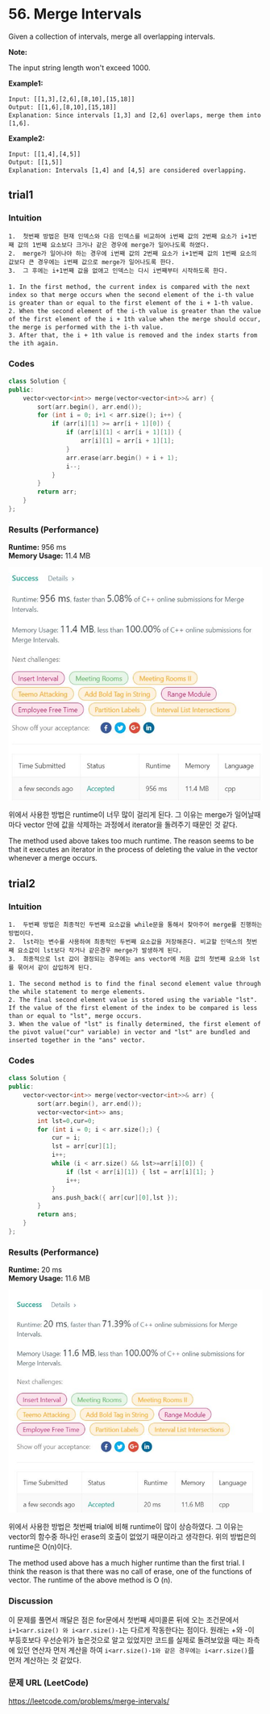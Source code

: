 # 56. Merge Intervals
Given a collection of intervals, merge all overlapping intervals.  

**Note:**

The input string length won't exceed 1000.

**Example1:**   
```
Input: [[1,3],[2,6],[8,10],[15,18]]
Output: [[1,6],[8,10],[15,18]]
Explanation: Since intervals [1,3] and [2,6] overlaps, merge them into [1,6].
```

**Example2:**   
```
Input: [[1,4],[4,5]]
Output: [[1,5]]
Explanation: Intervals [1,4] and [4,5] are considered overlapping.
```

## trial1
### Intuition
```
1.  첫번째 방법은 현재 인덱스와 다음 인덱스를 비교하여 i번째 값의 2번째 요소가 i+1번째 값의 1번째 요소보다 크거나 같은 경우에 merge가 일어나도록 하였다.
2.  merge가 일어나야 하는 경우에 i번째 값의 2번째 요소가 i+1번째 값의 1번째 요소의 값보다 큰 경우에는 i번째 값으로 merge가 일어나도록 한다.
3.  그 후에는 i+1번째 값을 없애고 인덱스는 다시 i번째부터 시작하도록 한다.

1. In the first method, the current index is compared with the next index so that merge occurs when the second element of the i-th value is greater than or equal to the first element of the i + 1-th value.
2. When the second element of the i-th value is greater than the value of the first element of the i + 1th value when the merge should occur, the merge is performed with the i-th value.
3. After that, the i + 1th value is removed and the index starts from the ith again.
```
### Codes  
```cpp
class Solution {
public:
	vector<vector<int>> merge(vector<vector<int>>& arr) {
		sort(arr.begin(), arr.end());
		for (int i = 0; i+1 < arr.size(); i++) {
			if (arr[i][1] >= arr[i + 1][0]) {
				if (arr[i][1] < arr[i + 1][1]) {
					arr[i][1] = arr[i + 1][1];
				}
				arr.erase(arr.begin() + i + 1);
				i--;
			}
		}
		return arr;
	}
};
```

### Results (Performance)  
**Runtime:**  956 ms       
**Memory Usage:** 11.4 MB  

<p align="center"> 
<img src="./capture.JPG">
</p>
위에서 사용한 방법은 runtime이 너무 많이 걸리게 된다. 그 이유는 merge가 일어날때마다 vector 안에 값을 삭제하는 과정에서 iterator을 돌려주기 때문인 것 같다.  

The method used above takes too much runtime. The reason seems to be that it executes an iterator in the process of deleting the value in the vector whenever a merge occurs.  


## trial2
### Intuition
```
1.  두번째 방법은 최종적인 두번째 요소값을 while문을 통해서 찾아주어 merge를 진행하는 방법이다.
2.  lst라는 변수를 사용하여 최종적인 두번째 요소값을 저장해준다. 비교할 인덱스의 첫번째 요소값이 lst보다 작거나 같은경우 merge가 발생하게 된다.
3.  최종적으로 lst 값이 결정되는 경우에는 ans vector에 처음 값의 첫번째 요소와 lst를 묶어서 같이 삽입하게 된다.

1. The second method is to find the final second element value through the while statement to merge elements.
2. The final second element value is stored using the variable "lst". If the value of the first element of the index to be compared is less than or equal to "lst", merge occurs.
3. When the value of "lst" is finally determined, the first element of the pivot value("cur" variable) in vector and "lst" are bundled and inserted together in the "ans" vector.
```
### Codes  
```cpp
class Solution {
public:
	vector<vector<int>> merge(vector<vector<int>>& arr) {
		sort(arr.begin(), arr.end());
		vector<vector<int>> ans;
		int lst=0,cur=0;
		for (int i = 0; i < arr.size();) {
			cur = i;
			lst = arr[cur][1];
			i++;
			while (i < arr.size() && lst>=arr[i][0]) {
				if (lst < arr[i][1]) { lst = arr[i][1]; }
				i++;
			}
			ans.push_back({ arr[cur][0],lst });
		}
		return ans;
	}
};
```

### Results (Performance)  
**Runtime:** 20 ms     
**Memory Usage:** 11.6 MB  

<p align="center"> 
<img src="./capture2.JPG">
</p>
위에서 사용한 방법은 첫번째 trial에 비해 runtime이 많이 상승하였다. 그 이유는 vector의 함수중 하나인 erase의 호출이 없었기 때문이라고 생각한다. 위의 방법은의 runtime은 O(n)이다. 

The method used above has a much higher runtime than the first trial. I think the reason is that there was no call of erase, one of the functions of vector. The runtime of the above method is O (n).

### Discussion
이 문제를 풀면서 깨달은 점은 for문에서 첫번째 세미콜론 뒤에 오는 조건문에서 ```i+1<arr.size() 와 i<arr.size()-1```는 다르게 작동한다는 점이다. 원래는 +와 -이 부등호보다 우선순위가 높은것으로 알고 있었지만 코드를 실제로 돌려보았을 때는 좌측에 있던 연산자 먼저 계산을 하여 ```i<arr.size()-1와 같은 경우에는 i<arr.size()```를 먼저 계산하는 것 같았다.  

### 문제 URL (LeetCode)  
https://leetcode.com/problems/merge-intervals/
